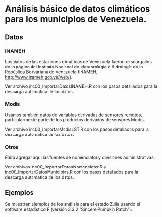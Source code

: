 # Análisis básico de datos climáticos para los municipios de Venezuela.

## Datos

### INAMEH
Los datos de las estaciones climáticas de Venezuela fueron descargados de la página del Instituto Nacional de Meteorología e Hidrología de la República Bolivariana de Venezuela (INAMEH, http://www.inameh.gob.ve/web/).  

Ver archivo inc00_ImportarDatosINAMEH.R con los pasos detallados para la descarga automatica de los datos.

### Modis
Usamos también datos de variables derivadas de sensores remotos, particularmente parte de los productos derivados de sensores Modis.

Ver archivo inc00_ImportarModisLST.R con los pasos detallados para la descarga automatica de los datos.

### Otros

*Falta* agregar aquí las fuentes de nomenclator y divisiones administrativas.

Ver archivos inc00_ImportarDatosNomenclator.R y inc00_ImportarDatosMunicipios.R con los pasos detallados para la descarga automatica de los datos.

## Ejemplos 
Se muestran ejemplos de los análisis para el estado Zulia usando el software estadístico R (versión 3.3.2 "Sincere Pumpkin Patch").

